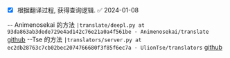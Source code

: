 - [x] 根据翻译过程, 获得查询逻辑. ✅ 2024-01-08

-- Animenosekai 的方法 `|translate/deepl.py at 93da863ab3dede729e4ad142c76e21a0a4f561be · Animenosekai/translate` [github](https://github.com/Animenosekai/translate/blob/93da863ab3dede729e4ad142c76e21a0a4f561be/translatepy/translators/deepl.py)
--Tse 的方法 `|translators/server.py at ec2db28763c7cb02bec2074766680f3f85f6ec7a · UlionTse/translators` [github](https://github.com/UlionTse/translators/blob/ec2db28763c7cb02bec2074766680f3f85f6ec7a/translators/server.py)
